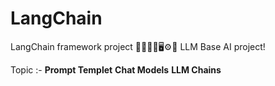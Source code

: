 # LangChain
LangChain framework project 🤖🧠🧑‍💻🖥️⚙️🦾 LLM Base AI project!

Topic :-
**Prompt Templet**
**Chat Models**
**LLM Chains**

